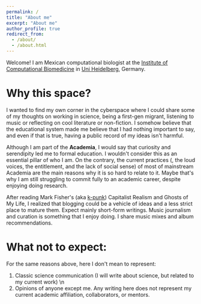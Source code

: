 ```yaml
---
permalink: /
title: "About me"
excerpt: "About me"
author_profile: true
redirect_from: 
  - /about/
  - /about.html
---
```


Welcome! I am Mexican computational biologist at the [Institute of Computational Biomedicine](https://saezlab.org/) in [Uni Heidelberg](https://www.uni-heidelberg.de/en), Germany.

Why this space?
======
I wanted to find my own corner in the cyberspace where I could share some of my thoughts on working in science, being a first-gen migrant, listening to music or reflecting on cool literature or non-fiction. I somehow believe that the educational system made me believe that I had nothing important to say, and even if that is true, having a public record of my ideas isn't harmful.

Although I am part of the **Academia**, I would say that curiosity and serendipity led me to formal education. I wouldn't consider this as an essential pillar of who I am. On the contrary, the current practices (, the loud voices, the entitlement, and the lack of social sense) of most of mainstream Academia are the main reasons why it is so hard to relate to it. Maybe that's why I am still struggling to commit fully to an academic career, despite enjoying doing research. 

After reading Mark Fisher's (aka [k-punk](https://k-punk.org/)) Capitalist Realism and Ghosts of My Life, I realized that blogging could be a vehicle of ideas and a less strict place to mature them. Expect mainly short-form writings. Music journalism and curation is something that I enjoy doing. I share music mixes and album recommendations. 

What not to expect:
======
For the same reasons above, here I don't mean to represent:

1. Classic science communication (I will write about science, but related to my current work) \n
2. Opinions of anyone except me. Any writing here does not represent my current academic affiliation, collaborators, or mentors.